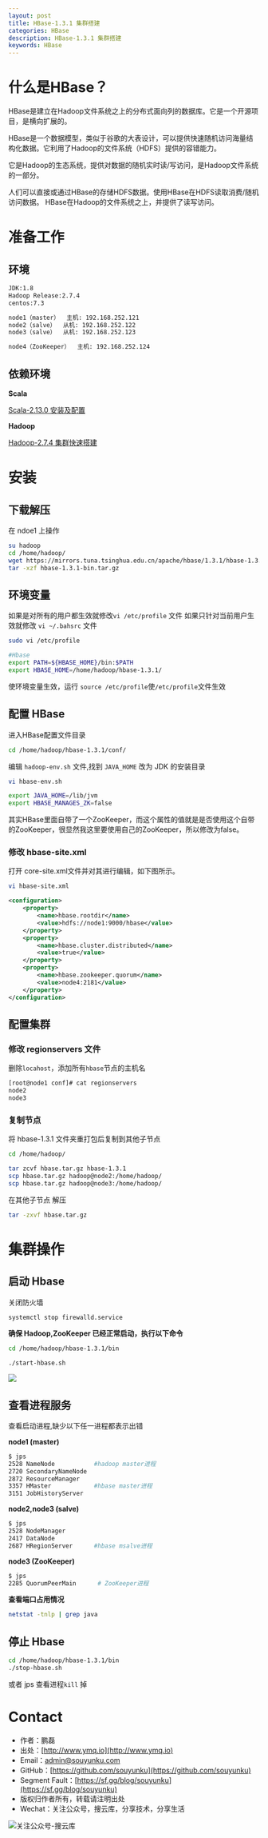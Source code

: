 ```yaml
---
layout: post
title: HBase-1.3.1 集群搭建
categories: HBase
description: HBase-1.3.1 集群搭建
keywords: HBase
---
```


# 什么是HBase？

HBase是建立在Hadoop文件系统之上的分布式面向列的数据库。它是一个开源项目，是横向扩展的。

HBase是一个数据模型，类似于谷歌的大表设计，可以提供快速随机访问海量结构化数据。它利用了Hadoop的文件系统（HDFS）提供的容错能力。

它是Hadoop的生态系统，提供对数据的随机实时读/写访问，是Hadoop文件系统的一部分。

人们可以直接或通过HBase的存储HDFS数据。使用HBase在HDFS读取消费/随机访问数据。 HBase在Hadoop的文件系统之上，并提供了读写访问。

# 准备工作

## 环境

```sh
JDK:1.8  
Hadoop Release:2.7.4  
centos:7.3  

node1（master）  主机: 192.168.252.121  
node2（salve）  从机: 192.168.252.122  
node3（salve）  从机: 192.168.252.123  

node4（ZooKeeper）  主机: 192.168.252.124
```

## 依赖环境

**Scala**

[Scala-2.13.0 安装及配置](https://segmentfault.com/a/1190000011314775)  

**Hadoop**

[Hadoop-2.7.4 集群快速搭建](https://segmentfault.com/a/1190000011266759)

# 安装

## 下载解压

在 ndoe1 上操作
```sh
su hadoop
cd /home/hadoop/
wget https://mirrors.tuna.tsinghua.edu.cn/apache/hbase/1.3.1/hbase-1.3.1-bin.tar.gz
tar -xzf hbase-1.3.1-bin.tar.gz
```
## 环境变量

如果是对所有的用户都生效就修改`vi /etc/profile` 文件
如果只针对当前用户生效就修改 `vi ~/.bahsrc` 文件

```sh
sudo vi /etc/profile
```

```sh
#Hbase
export PATH=${HBASE_HOME}/bin:$PATH
export HBASE_HOME=/home/hadoop/hbase-1.3.1/
```
使环境变量生效，运行 `source /etc/profile`使`/etc/profile`文件生效

## 配置 HBase

进入HBase配置文件目录

```sh
cd /home/hadoop/hbase-1.3.1/conf/
```

编辑 `hadoop-env.sh` 文件,找到 `JAVA_HOME` 改为 JDK 的安装目录

```sh
vi hbase-env.sh
```

```sh
export JAVA_HOME=/lib/jvm
export HBASE_MANAGES_ZK=false
```

其实HBase里面自带了一个ZooKeeper，而这个属性的值就是是否使用这个自带的ZooKeeper，很显然我这里要使用自己的ZooKeeper，所以修改为false。

### 修改 hbase-site.xml

打开 core-site.xml文件并对其进行编辑，如下图所示。

```sh
vi hbase-site.xml
```

```xml
<configuration>
    <property>
        <name>hbase.rootdir</name>
        <value>hdfs://node1:9000/hbase</value>
    </property>
    <property>
        <name>hbase.cluster.distributed</name>
        <value>true</value>
    </property>
    <property>
        <name>hbase.zookeeper.quorum</name>
        <value>node4:2181</value>
    </property>
</configuration>
```

## 配置集群

### 修改 regionservers 文件

删除`locahost`，添加所有`hbase`节点的主机名

```sh
[root@node1 conf]# cat regionservers 
node2
node3
```

### 复制节点

将 hbase-1.3.1 文件夹重打包后复制到其他子节点

```sh
cd /home/hadoop/

tar zcvf hbase.tar.gz hbase-1.3.1
scp hbase.tar.gz hadoop@node2:/home/hadoop/
scp hbase.tar.gz hadoop@node3:/home/hadoop/
```

在其他子节点 解压
```sh
tar -zxvf hbase.tar.gz
```

# 集群操作

## 启动 Hbase


关闭防火墙
```sh
systemctl stop firewalld.service
```


**确保 Hadoop,ZooKeeper 已经正常启动，执行以下命令**

```sh
cd /home/hadoop/hbase-1.3.1/bin
```

```sh
./start-hbase.sh
```

![][1]
 

## 查看进程服务

查看启动进程,缺少以下任一进程都表示出错

**node1 (master)**

```sh
$ jps
2528 NameNode			#hadoop master进程
2720 SecondaryNameNode
2872 ResourceManager
3357 HMaster			#hbase master进程
3151 JobHistoryServer
```

**node2,node3 (salve)**

```sh
$ jps
2528 NodeManager
2417 DataNode
2687 HRegionServer		#hbase msalve进程
```

**node3 (ZooKeeper)**

```sh
$ jps
2285 QuorumPeerMain		 # ZooKeeper进程 
```

**查看端口占用情况**

```sh
netstat -tnlp | grep java
```

## 停止 Hbase

```sh
cd /home/hadoop/hbase-1.3.1/bin
./stop-hbase.sh
```

或者 jps 查看进程`kill` 掉

[1]: /images/2017/hbase/hbase-maste.png

# Contact

 - 作者：鹏磊  
 - 出处：[http://www.ymq.io](http://www.ymq.io)  
 - Email：[admin@souyunku.com](admin@souyunku.com)  
 - GitHub：[https://github.com/souyunku](https://github.com/souyunku)  
 - Segment Fault：[https://sf.gg/blog/souyunku](https://sf.gg/blog/souyunku)  
 - 版权归作者所有，转载请注明出处
 - Wechat：关注公众号，搜云库，分享技术，分享生活
 
![关注公众号-搜云库](http://www.ymq.io/images/souyunku.png "搜云库")
